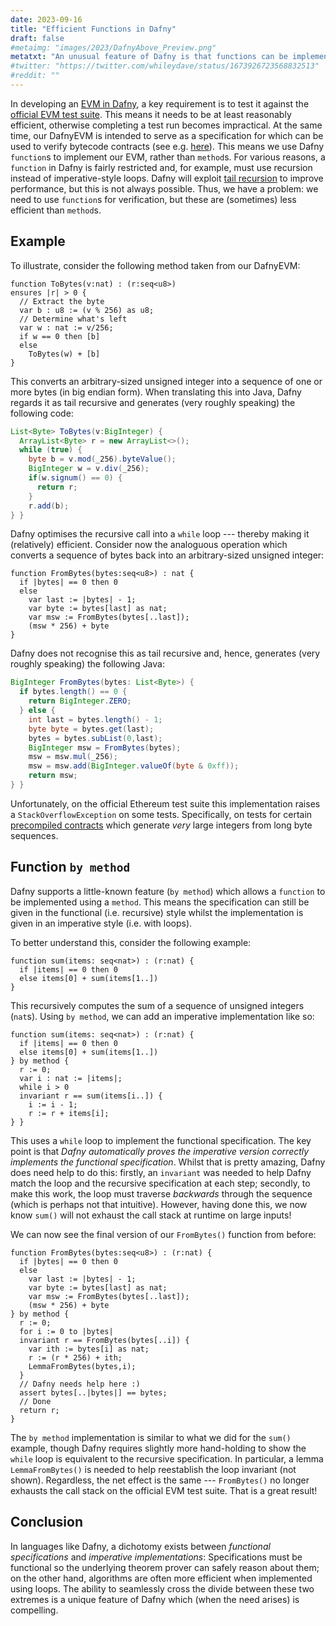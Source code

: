 ```yaml
---
date: 2023-09-16
title: "Efficient Functions in Dafny"
draft: false
#metaimg: "images/2023/DafnyAbove_Preview.png"
metatxt: "An unusual feature of Dafny is that functions can be implemented _by_ methods."
#twitter: "https://twitter.com/whileydave/status/1673926723568832513"
#reddit: ""
---
```


In developing an [EVM in
Dafny](https://github.com/ConsenSys/evm-dafny), a key requirement is
to test it against the [official EVM test
suite](https://github.com/ethereum/tests).  This means it needs to be
at least reasonably efficient, otherwise completing a test run becomes
impractical.  At the same time, our DafnyEVM is intended to serve as a
specification for which can be used to verify bytecode contracts (see
e.g. [here](https://github.com/Consensys/WrappedEther.dfy)).  This
means we use Dafny `function`s to implement our EVM, rather than
`method`s.  For various reasons, a `function` in Dafny is fairly
restricted and, for example, must use recursion instead of
imperative-style loops.  Dafny will exploit [tail
recursion](https://en.wikipedia.org/wiki/Tail_call) to improve
performance, but this is not always possible.  Thus, we have a
problem: we need to use `function`s for verification, but these are
(sometimes) less efficient than `method`s.

## Example

To illustrate, consider the following method taken from our DafnyEVM:

```dafny
function ToBytes(v:nat) : (r:seq<u8>)
ensures |r| > 0 {
  // Extract the byte
  var b : u8 := (v % 256) as u8;
  // Determine what's left
  var w : nat := v/256;
  if w == 0 then [b]
  else
    ToBytes(w) + [b]
}
```

This converts an arbitrary-sized unsigned integer into a sequence of
one or more bytes (in big endian form).  When translating this into
Java, Dafny regards it as tail recursive and generates (very roughly
speaking) the following code:

```java
List<Byte> ToBytes(v:BigInteger) {
  ArrayList<Byte> r = new ArrayList<>();
  while (true) {
    byte b = v.mod(_256).byteValue();
    BigInteger w = v.div(_256);
    if(w.signum() == 0) {
      return r;
    }
    r.add(b);
} }
```

Dafny optimises the recursive call into a `while` loop --- thereby
making it (relatively) efficient.  Consider now the analoguous
operation which converts a sequence of bytes back into an
arbitrary-sized unsigned integer:

```dafny
function FromBytes(bytes:seq<u8>) : nat {
  if |bytes| == 0 then 0
  else
    var last := |bytes| - 1;
    var byte := bytes[last] as nat;
    var msw := FromBytes(bytes[..last]);
    (msw * 256) + byte
}
```

Dafny does not recognise this as tail recursive and, hence, generates
(very roughly speaking) the following Java:

```java
BigInteger FromBytes(bytes: List<Byte>) {
  if bytes.length() == 0 {
    return BigInteger.ZERO;
  } else {
    int last = bytes.length() - 1;
    byte byte = bytes.get(last);
    bytes = bytes.subList(0,last);
    BigInteger msw = FromBytes(bytes);
    msw = msw.mul(_256);
    msw = msw.add(BigInteger.valueOf(byte & 0xff));
    return msw;
} }
```

Unfortunately, on the official Ethereum test suite this implementation
raises a `StackOverflowException` on some tests.  Specifically, on
tests for certain [precompiled
contracts](https://www.evm.codes/precompiled) which generate _very_
large integers from long byte sequences.

## Function `by method`

Dafny supports a little-known feature (`by method`) which allows a
`function` to be implemented using a `method`.  This means the
specification can still be given in the functional (i.e. recursive)
style whilst the implementation is given in an imperative style
(i.e. with loops).

To better understand this, consider the following example:

```dafny
function sum(items: seq<nat>) : (r:nat) {
  if |items| == 0 then 0
  else items[0] + sum(items[1..])
}
```

This recursively computes the sum of a sequence of unsigned integers
(`nat`s).  Using `by method`, we can add an imperative implementation
like so:

```
function sum(items: seq<nat>) : (r:nat) {
  if |items| == 0 then 0
  else items[0] + sum(items[1..])
} by method {
  r := 0;
  var i : nat := |items|;
  while i > 0
  invariant r == sum(items[i..]) {
    i := i - 1;
    r := r + items[i];
} }
```

This uses a `while` loop to implement the functional specification.
The key point is that _Dafny automatically proves the imperative
version correctly implements the functional specification_.  Whilst
that is pretty amazing, Dafny does need help to do this: firstly, an
`invariant` was needed to help Dafny match the loop and the recursive
specification at each step; secondly, to make this work, the loop must
traverse _backwards_ through the sequence (which is perhaps not that
intuitive).  However, having done this, we now know `sum()` will not
exhaust the call stack at runtime on large inputs!

We can now see the final version of our `FromBytes()` function from before:

```
function FromBytes(bytes:seq<u8>) : (r:nat) {
  if |bytes| == 0 then 0
  else
    var last := |bytes| - 1;
    var byte := bytes[last] as nat;
    var msw := FromBytes(bytes[..last]);
    (msw * 256) + byte
} by method {
  r := 0;
  for i := 0 to |bytes|
  invariant r == FromBytes(bytes[..i]) {
    var ith := bytes[i] as nat;
    r := (r * 256) + ith;
    LemmaFromBytes(bytes,i);
  }
  // Dafny needs help here :)
  assert bytes[..|bytes|] == bytes;
  // Done
  return r;
}
```

The `by method` implementation is similar to what we did for the
`sum()` example, though Dafny requires slightly more hand-holding to
show the `while` loop is equivalent to the recursive specification.
In particular, a lemma `LemmaFromBytes()` is needed to help
reestablish the loop invariant (not shown).  Regardless, the net
effect is the same --- `FromBytes()` no longer exhausts the call stack
on the official EVM test suite.  That is a great result!

## Conclusion

In languages like Dafny, a dichotomy exists between _functional
specifications_ and _imperative implementations_: Specifications must
be functional so the underlying theorem prover can safely reason about
them; on the other hand, algorithms are often more efficient when
implemented using loops.  The ability to seamlessly cross the divide
between these two extremes is a unique feature of Dafny which (when
the need arises) is compelling.
